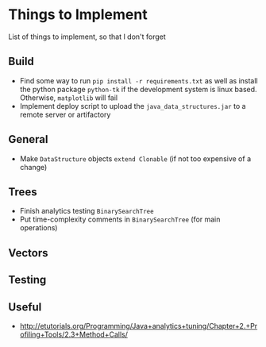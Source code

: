# Things to Implement
List of things to implement, so that I don't forget

## Build
- Find some way to run `pip install -r requirements.txt` as well as 
install the python package `python-tk` if the development system is
linux based. Otherwise, `matplotlib` will fail
- Implement deploy script to upload the `java_data_structures.jar`
to a remote server or artifactory

## General
- Make `DataStructure` objects `extend Clonable` (if not too expensive of a change)

## Trees
- Finish analytics testing `BinarySearchTree`
- Put time-complexity comments in `BinarySearchTree` (for main operations)

## Vectors

## Testing

## Useful
- http://etutorials.org/Programming/Java+analytics+tuning/Chapter+2.+Profiling+Tools/2.3+Method+Calls/
